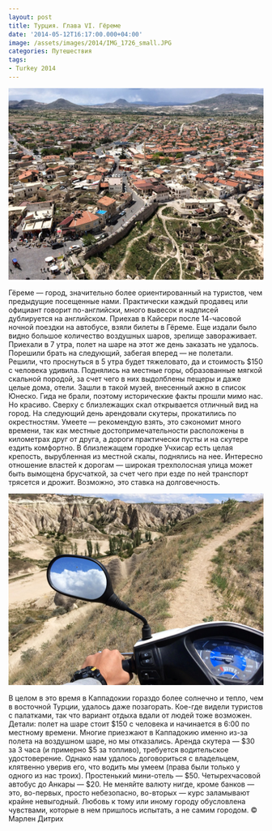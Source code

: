 ```yaml
---
layout: post
title: Турция. Глава VI. Гёреме
date: '2014-05-12T16:17:00.000+04:00'
image: /assets/images/2014/IMG_1726_small.JPG
categories: Путешествия
tags:
- Turkey 2014
---
```


![](/assets/images/2014/IMG_1726.JPG)

Гёреме — город, значительно более ориентированный на туристов, чем предыдущие посещенные нами. Практически каждый продавец или официант говорит по-английски, много вывесок и надписей дублируется на английском.
Приехав в Кайсери после 14-часовой ночной поездки на автобусе, взяли билеты в Гёреме. Еще издали было видно большое количество воздушных шаров, зрелище завораживает. Приехали в 7 утра, полет на шаре на этот же день заказать не удалось. Порешили брать на следующий, забегая вперед — не полетали. Решили, что проснуться в 5 утра будет тяжеловато, да и стоимость $150 с человека удивила.
Поднялись на местные горы, образованные мягкой скальной породой, за счет чего в них выдолблены пещеры и даже целые дома, отели. Зашли в такой музей, внесенный ажно в список Юнеско. Гида не брали, поэтому исторические факты прошли мимо нас. Но красиво. Сверху с близлежащих скал открывается отличный вид на город. На следующий день арендовали скутеры, прокатились по окрестностям. Умеете — рекомендую взять, это сэкономит много времени, так как местные достопримечательности расположены в километрах друг от друга, а дороги практически пусты и на скутере ездить комфортно. В близлежащем городке Учхисар есть целая крепость, вырубленная из местной скалы, поднялись на нее. Интересно отношение властей к дорогам — широкая трехполосная улица может быть вымощена брусчаткой, за счет чего при езде по ней транспорт трясется и дрожит. Возможно, это ставка на долговечность.

![](/assets/images/2014/IMG_1746.JPG)

В целом в это время в Каппадокии гораздо более солнечно и тепло, чем в восточной Турции, удалось даже позагорать. Кое-где видели туристов с палатками, так что вариант отдыха вдали от людей тоже возможен.
Детали: полет на шаре стоит $150 с человека и начинается в 6:00 по местному времени. Многие приезжают в Каппадокию именно из-за полета на воздушном шаре, но мы отказались. Аренда скутера — $30 за 3 часа (и примерно $5 за топливо), требуется водительское удостоверение. Однако нам удалось договориться с владельцем, клятвенно уверив его, что водить мы умеем (права были только у одного из нас троих). Простенький мини-отель — $50. Четырехчасовой автобус до Анкары — $20. Не меняйте валюту нигде, кроме банков — это, во-первых, просто небезопасно, во-вторых — курс заламывают крайне невыгодный.
Любовь к тому или иному городу обусловлена чувствами, которые в нем пришлось испытать, а не самим городом. © Марлен Дитрих